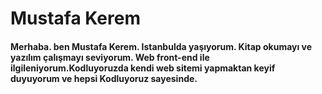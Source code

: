 <h1>Mustafa Kerem</h1>
	<h4>Merhaba. ben Mustafa Kerem. Istanbulda yaşıyorum. Kitap okumayı ve yazılım çalışmayı seviyorum. Web front-end ile ilgileniyorum.Kodluyoruzda kendi web sitemi yapmaktan keyif duyuyorum ve hepsi Kodluyoruz sayesinde. </h4>
